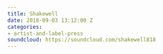 ```yaml
---
title: Shakewell
date: 2018-09-03 13:12:00 Z
categories:
- artist-and-label-press
soundcloud: https://soundcloud.com/shakewell818
---
```


